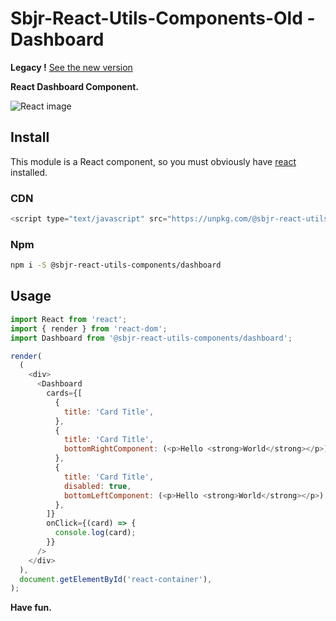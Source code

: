 # Sbjr-React-Utils-Components-Old - Dashboard

**Legacy !** [See the new version](https://github.com/SbibouJr/Sbjr-React-Utils-Components/tree/master/packages/dashboard)

**React Dashboard Component.**

![React image](https://upload.wikimedia.org/wikipedia/commons/1/18/React_Native_Logo.png)

## Install

This module is a React component, so you must obviously have [react](https://github.com/facebook/react) installed.

### CDN
```js
<script type="text/javascript" src="https://unpkg.com/@sbjr-react-utils-components/dashboard@latest"></script>
```

### Npm
```bash
npm i -S @sbjr-react-utils-components/dashboard
```
## Usage

```js
import React from 'react';
import { render } from 'react-dom';
import Dashboard from '@sbjr-react-utils-components/dashboard';

render(
  (
    <div>
      <Dashboard
        cards={[
          {
            title: 'Card Title',
          },
          {
            title: 'Card Title',
            bottomRightComponent: (<p>Hello <strong>World</strong></p>)
          },
          {
            title: 'Card Title',
            disabled: true,
            bottomLeftComponent: (<p>Hello <strong>World</strong></p>)
          },
        ]}
        onClick={(card) => {
          console.log(card);
        }}
      />
    </div>
  ),
  document.getElementById('react-container'),
);
```

**Have fun.**
